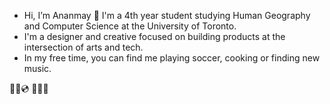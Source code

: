 - Hi, I’m Ananmay 👋 I'm a 4th year student studying Human Geography and Computer Science at the University of Toronto.
- I'm a designer and creative focused on building products at the intersection of arts and tech.
- In my free time, you can find me playing soccer, cooking or finding new music.

🧿🌳💿
💌✨🍅


<!---
ananmaysharan/ananmaysharan is a ✨ special ✨ repository because its `README.md` (this file) appears on your GitHub profile.
You can click the Preview link to take a look at your changes.
--->
